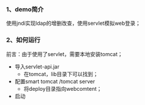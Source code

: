### 1、demo简介

使用jndi实现ldap的增删改查，使用servlet模拟web登录；

### 2、如何运行

前言：由于使用了servlet，需要本地安装tomcat；

- 导入servlet-api.jar
  - 在tomcat，lib目录下可以找到；
- 配置smart tomcat /tomcat server
  - 将deploy目录指向webcomtent；
- 启动

